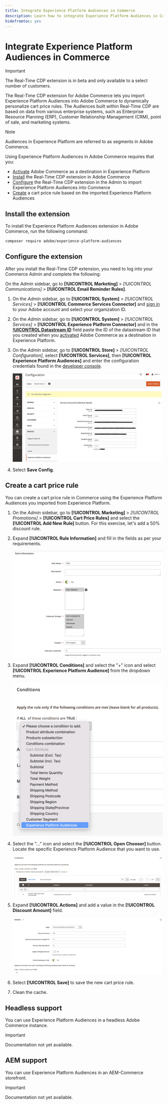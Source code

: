 ```yaml
---
title: Integrate Experience Platform Audiences in Commerce
description: Learn how to integrate Experience Platform Audiences in Commerce to inform cart price rules.
hidefromtoc: yes
---
```

# Integrate Experience Platform Audiences in Commerce

>[!IMPORTANT]
>
>The Real-Time CDP extension is in beta and only available to a select number of customers.

The Real-Time CDP extension for Adobe Commerce lets you import Experience Platform Audiences into Adobe Commerce to dynamically personalize cart price rules. The Audiences built within Real-Time CDP are based on data from various enterprise systems, such as Enterprise Resource Planning (ERP), Customer Relationship Management (CRM), point of sale, and marketing systems.

>[!NOTE]
>
>Audiences in Experience Platform are referred to as segments in Adobe Commerce.

Using Experience Platform Audiences in Adobe Commerce requires that you:

- [Activate](https://experienceleague.adobe.com/docs/experience-platform/destinations/catalog/personalization/adobe-commerce.html) Adobe Commerce as a destination in Experience Platform
- [Install](#install-the-extension) the Real-Time CDP extension in Adobe Commerce
- [Configure](#configure-the-extension) the Real-Time CDP extension in the Admin to import Experience Platform Audiences into Commerce
- [Create](#create-a-cart-price-rule) a cart price rule based on the imported Experience Platform Audiences

## Install the extension

To install the Experience Platform Audiences extension in Adobe Commerce, run the following command:

   ```bash
   composer require adobe/experience-platform-audiences
   ```

## Configure the extension

After you install the Real-Time CDP extension, you need to log into your Commerce Admin and complete the following:

On the _Admin_ sidebar, go to **[!UICONTROL Marketing]** > _[!UICONTROL Communications]_ > **[!UICONTROL Email Reminder Rules]**.

1. On the _Admin_ sidebar, go to **[!UICONTROL System]** > _[!UICONTROL Services]_ > **[!UICONTROL Commerce Services Connector]** and [sign in](https://experienceleague.adobe.com/docs/commerce-merchant-services/user-guides/saas.html?lang=en#organizationid) to your Adobe account and select your organization ID.
1. On the _Admin_ sidebar, go to **[!UICONTROL System]** > _[!UICONTROL Services]_ > **[!UICONTROL Experience Platform Connector]** and in the **[!UICONTROL Datastream ID](https://experienceleague.adobe.com/docs/commerce-merchant-services/experience-platform-connector/fundamentals/connect-data.html)** field paste the ID of the datastream ID that you created when you [activated](https://experienceleague.adobe.com/docs/experience-platform/destinations/catalog/personalization/adobe-commerce.html) Adobe Commerce as a destination in Experience Platform.
1. On the _Admin_ sidebar, go to **[!UICONTROL Store]** > _[!UICONTROL Configuration]_, select **[!UICONTROL Services]**, then **[!UICONTROL Experience Platform Audiences]** and enter the configuration credentials found in the [developer console](https://developer.adobe.com/console/home).

    ![Real-Time CDP Admin Configuration](./assets/rtcdp-admin-config.png)

1. Select **Save Config**.

## Create a cart price rule

You can create a cart price rule in Commerce using the Experience Platform Audiences you imported from Experience Platform.

1. On the _Admin_ sidebar, go to **[!UICONTROL Marketing]** > _[!UICONTROL Promotions]_ > **[!UICONTROL Cart Price Rules]** and select the **[!UICONTROL Add New Rule]** button. For this exercise, let's add a 50% discount rule.

1. Expand **[!UICONTROL Rule Information]** and fill in the fields as per your requirements.

   ![New Rule with Experience Platform Audience](./assets/rtcdp-new-rule.png)

1. Expand **[!UICONTROL Conditions]** and select the "+" icon and select **[!UICONTROL Experience Platform Audience]** from the dropdown menu.

   ![Select Experience Platform Audience Condition](./assets/rtcdp-conditions.png)

1. Select the "..." icon and select the **[!UICONTROL Open Chooser]** button. Locate the specific Experience Platform Audience that you want to use.

   ![Select Experience Platform Audience Identifier](./assets/rtcdp-conditions-chooser.png)

1. Expand **[!UICONTROL Actions]** and add a value in the **[!UICONTROL Discount Amount]** field.

   ![New Action with Experience Platform Audience](./assets/rtcdp-actions.png)

1. Select **[!UICONTROL Save]** to save the new cart price rule.

1. Clean the cache.

## Headless support

You can use Experience Platform Audiences in a headless Adobe Commerce instance.

>[!IMPORTANT]
>
>Documentation not yet available.

<!--### Prerequisits

- GraphQL endpoint
- Others?
- Configure Admin as above (it's the same for headless)

Do we have a list of GraphQL Queries/Mutations? Or an example of a call to the endpoint?
What headers are needed?

You need the AEP Web SDK (alloy.js). This returns segment membership. It's cookie based.

And then the change here is that when AEP segment memberships is passed in the header, you're sending the the discount values back.

how to get frontend to implement integration between aep segments and what you belong to, then pass that in header to commerce.-->

## AEM support

You can use Experience Platform Audiences in an AEM-Commerce storefront.

>[!IMPORTANT]
>
>Documentation not yet available.
